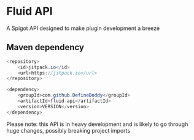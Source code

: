 # Fluid API
A Spigot API designed to make plugin development a breeze

## Maven dependency
```java
<repository>
	<id>jitpack.io</id>
	<url>https://jitpack.io</url>
</repository>

<dependency>
	<groupId>com.github.DefineDoddy</groupId>
	<artifactId>fluid-api</artifactId>
	<version>VERSION</version>
</dependency>
```

Please note: this API is in heavy development and is likely to go through huge changes, possibly breaking project imports
